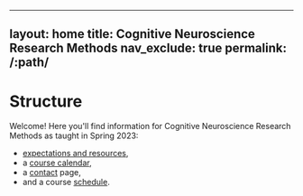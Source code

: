 
---
layout: home
title: Cognitive Neuroscience Research Methods
nav_exclude: true
permalink: /:path/
---

# Structure

Welcome! Here you'll find information for Cognitive Neuroscience Research Methods as taught in Spring 2023: 

- [expectations and resources](about.md),
- a [course calendar](calendar.md),
- a [contact](staff.md) page,
- and a course [schedule](schedule.md).



